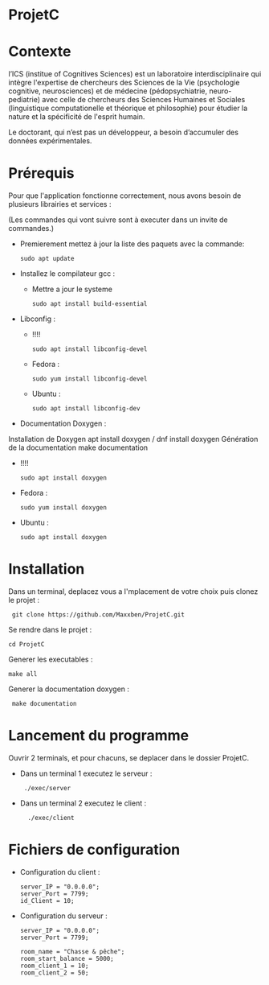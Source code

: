 # ProjetC

# Contexte

l’ICS (institue of Cognitives Sciences) est un laboratoire interdisciplinaire qui intègre l'expertise de
chercheurs des Sciences de la Vie (psychologie cognitive, neurosciences) et de médecine (pédopsychiatrie, neuro-pediatrie) avec celle de chercheurs des Sciences Humaines et Sociales 
(linguistique computationelle et théorique et philosophie) pour étudier la nature et la spécificité de 
l'esprit humain.

Le doctorant, qui n’est pas un développeur, a besoin d’accumuler des données expérimentales.

# Prérequis

Pour que l'application fonctionne correctement, nous avons besoin de plusieurs librairies et services :

(Les commandes qui vont suivre sont à executer dans un invite de commandes.)

- Premierement mettez à jour la liste des paquets avec la commande:
  
      sudo apt update

- Installez le compilateur gcc :
  - Mettre a jour le systeme
  
        sudo apt install build-essential
    
- Libconfig :
  - !!!!
  
        sudo apt install libconfig-devel

  - Fedora : 

        sudo yum install libconfig-devel
        
  - Ubuntu :

        sudo apt install libconfig-dev

- Documentation Doxygen :

Installation de Doxygen apt install doxygen / dnf install doxygen
Génération de la documentation make documentation
  
  - !!!!
  
        sudo apt install doxygen
        
  - Fedora :

        sudo yum install doxygen
     
- Ubuntu :

      sudo apt install doxygen


# Installation

Dans un terminal, deplacez vous a l'mplacement de votre choix puis clonez le projet :

     git clone https://github.com/Maxxben/ProjetC.git

Se rendre dans le projet :

    cd ProjetC

Generer les executables :

    make all
    
Generer la documentation doxygen :

     make documentation

# Lancement du programme

Ouvrir 2 terminals, et pour chacuns, se deplacer dans le dossier ProjetC.

 - Dans un terminal 1 executez le serveur :

        ./exec/server

- Dans un terminal 2 executez le client :

        ./exec/client

# Fichiers de configuration

  - Configuration du client :
  
        server_IP = "0.0.0.0";
        server_Port = 7799;
        id_Client = 10;

  - Configuration du serveur :

        server_IP = "0.0.0.0";
        server_Port = 7799;

        room_name = "Chasse & pêche";
        room_start_balance = 5000;
        room_client_1 = 10;
        room_client_2 = 50;
        
        
        
